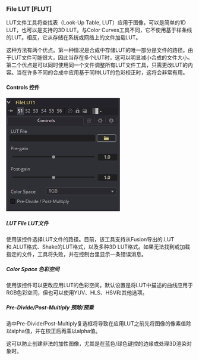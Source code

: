 ### File LUT [FLUT]

LUT文件工具将查找表（Look-Up Table, LUT）应用于图像，可以是简单的1D LUT，也可以是支持的3D LUT。与Color Curves工具不同，它不使用基于样条线的LUT。相反，它从存储在系统或网络上的文件加载LUT。

这种方法有两个优点。第一种情况是合成中存储LUT的唯一部分是文件的路径。由于LUT文件可能很大，因此当存在多个LUT时，这可以明显减小合成的文件大小。第二个优点是可以同时使用同一个文件调整所有LUT文件工具，只需更改LUT的内容。当在许多不同的合成中应用基于同种LUT的色彩校正时，这将会非常有用。

#### Controls 控件

![FLUT_Controls](images/FLUT_Controls.png)

##### LUT File LUT文件

使用该控件选择LUT文件的路径。目前，该工具支持从Fusion导出的.LUT和.ALUT格式、Shake的LUT格式，以及多种3D LUT格式。如果无法找到或加载指定的文件，工具将失败，并在控制台里显示一条错误消息。

##### Color Space 色彩空间

使用该控件可以更改应用LUT的色彩空间。默认设置是将LUT中描述的曲线应用于RGB色彩空间，但也可以使用YUV、HLS、HSV和其他选项。

##### Pre-Divide/Post-Multiply 预除/预乘

选中Pre-Divide/Post-Multiply复选框将导致在应用LUT之前先将图像的像素值除以alpha值，并在校正后再乘以alpha值。

这可以防止创建非法的加性图像，尤其是在蓝色/绿色键控的边缘或处理3D渲染对象时。